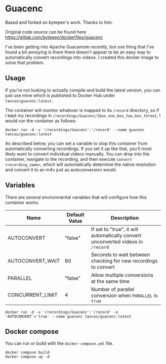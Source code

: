 # Guacenc

Based and forked on bytepen's work. Thanks to him.

Original code source can be found here https://gitlab.com/bytepen/dockerfiles/guacenc



I've been getting into Apache Guacamole recently, but one thing that I've found a bit annoying is there there doesn't appear to be an easy way to automatically convert recordings into videos.
I created this docker image to solve that problem.

## Usage

If you're not looking to actually compile and build the latest version, you can just use mine which is published to Docker Hub under `tancou\guacenc:latest`.

The container will monitor whatever is mapped to its `/record` directory, so if I kept my recordings in `/recordings/Guacenc/{box_one,box_two,box_three}`, I would run the container as follows:
```
docker run -d -v '/recordings/Guacenc':'/record' --name guacenc tancou/guacenc:latest
```

As described below, you can set a variable to stop this container from automatically converting recordings.
If you set it up like that, you'll most likely want to convert individual videos manually.
You can drop into the container, navigate to the recording, and then execute `convert <recording_name>`, which will automatically determine the native resolution and convert it to an m4v just as autoconversion would.

## Variables

There are several environmental variables that will configure how this container works.

| Name | Default Value | Description
| -- | -- | --
| AUTOCONVERT | "false" | If set to "true", it will automatically convert unconverted videos in `/record`
| AUTOCONVERT_WAIT | 60 | Seconds to wait between checking for new recordings to convert
| PARALLEL | "false" | Allow multiple conversions at the same time
| CONCURRENT_LIMIT | 4 | Number of parallel conversion when `PARALLEL` is `true`


```
docker run -d -v '/recordings/Guacenc':'/record' -e 'AUTOCONVERT'='true' --name guacenc tancou/guacenc:latest
```

## Docker compose

You can run or build with the `docker-compose.yml` file.

```
docker compose build
docker compose up -d
```